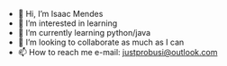 - 👋 Hi, I’m Isaac Mendes
- 👀 I’m interested in learning
- 🌱 I’m currently learning python/java
- 💞️ I’m looking to collaborate as much as I can 
- 📫 How to reach me e-mail: justprobusi@outlook.com 

<!---
Raskolnikov010/Raskolnikov010 is a ✨ special ✨ repository because its `README.md` (this file) appears on your GitHub profile.
You can click the Preview link to take a look at your changes.
--->
